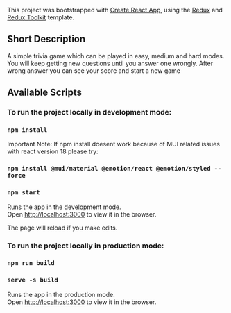 This project was bootstrapped with [Create React App](https://github.com/facebook/create-react-app), using the [Redux](https://redux.js.org/) and [Redux Toolkit](https://redux-toolkit.js.org/) template.

## Short Description

A simple trivia game which can be played in easy, medium and hard modes. You will keep getting new questions until you answer one wrongly.
After wrong answer you can see your score and start a new game

## Available Scripts

### To run the project locally in development mode:

### `npm install`

Important Note: If npm install doesent work because of MUI related issues with react version 18 please try:

### `npm install @mui/material @emotion/react @emotion/styled --force`

### `npm start`

Runs the app in the development mode.<br />
Open [http://localhost:3000](http://localhost:3000) to view it in the browser.

The page will reload if you make edits.

### To run the project locally in production mode:

### `npm run build`

### `serve -s build`

Runs the app in the production mode.<br />
Open [http://localhost:3000](http://localhost:3000) to view it in the browser.
